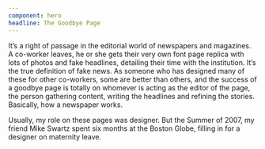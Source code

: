 ```yaml
---
component: hero
headline: The Goodbye Page
---
```



It’s a right of passage in the editorial world of newspapers and magazines. A co-worker leaves, he or she gets their very own font page replica with lots of  photos and fake headlines, detailing their time with the institution. It’s the true definition of fake news. As someone who has designed many of these for other co-workers, some are better than others, and the success of a goodbye page is totally on whomever is acting as the editor of the page, the person gathering content, writing the headlines and refining the stories. Basically, how a newspaper works.

Usually, my role on these pages was designer. But the Summer of 2007, my friend Mike Swartz spent six months at the Boston Globe, filling in for a designer on maternity leave.